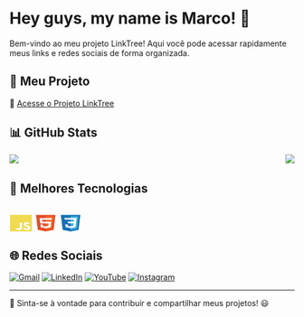 # Hey guys, my name is Marco! 👋

Bem-vindo ao meu projeto LinkTree! Aqui você pode acessar rapidamente meus links e redes sociais de forma organizada.

## 🚀 Meu Projeto

🔗 <a href="https://marcoalr.github.io/ProjetoLinkTree/" target="_self">Acesse o Projeto LinkTree</a>

## 📊 GitHub Stats

<div>
  <img height="170em" src="https://github-readme-stats.vercel.app/api?username=MarcoALR&show_icons=true&theme=chartreuse-dark&include_all_commits=true&count_private=true"/>
  <img align="right" height="170em" src="https://github-readme-stats.vercel.app/api/top-langs/?username=MarcoALR&layout=compact&langs_count=16&theme=great-gatsby"/>
</div>

## 🎈 Melhores Tecnologias

<div style="display: inline_block"><br>
    <img align="center" height="30" width="40" alt="js-icon"  src="https://raw.githubusercontent.com/devicons/devicon/master/icons/javascript/javascript-plain.svg">
    <img align="center" height="30" width="40" alt="html-icon" src="https://raw.githubusercontent.com/devicons/devicon/master/icons/html5/html5-original.svg">
    <img align="center" height="30" width="40" alt="css-icon" src="https://raw.githubusercontent.com/devicons/devicon/master/icons/css3/css3-original.svg">
</div>

## 🌐 Redes Sociais

[![Gmail](https://img.shields.io/badge/Gmail-D14836?style=for-the-badge&logo=gmail&logoColor=white)](mailto:work.luigi.marcoalrprofissional@gmail.com)
[![LinkedIn](https://img.shields.io/badge/LinkedIn-0077B5?style=for-the-badge&logo=linkedin&logoColor=white)](https://www.linkedin.com/in/marco-ant%C3%B4nio-79aab82bb/)
[![YouTube](https://img.shields.io/badge/YouTube-FF0000?style=for-the-badge&logo=youtube&logoColor=white)](https://www.youtube.com/@AdemiroON_)
[![Instagram](https://img.shields.io/badge/Instagram-E4405F?style=for-the-badge&logo=instagram&logoColor=white)](https://www.instagram.com/marco_032_/)

---

📌 Sinta-se à vontade para contribuir e compartilhar meus projetos! 😃
